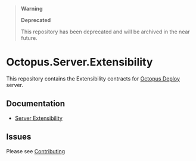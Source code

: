 > **Warning**
>
> **Deprecated**
>
> This repository has been deprecated and will be archived in the near future.

# Octopus.Server.Extensibility

This repository contains the Extensibility contracts for [Octopus Deploy][1] server.

## Documentation
- [Server Extensibility][2]

## Issues
Please see [Contributing](CONTRIBUTING.md)

[1]: https://octopus.com
[2]: http://g.octopushq.com/ServerExtensions

